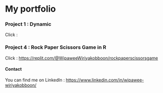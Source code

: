 # My portfolio


### Project 1 : Dynamic 
Click : 


### Project 4 : Rock Paper Scissors Game in R
Click : https://replit.com/@WipaweeWiriyakobboon/rockpaperscissorsgame


#### Contact
You can find me on LinkedIn : https://www.linkedin.com/in/wipawee-wiriyakobboon/
